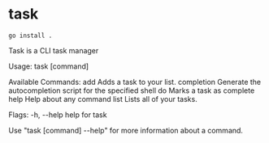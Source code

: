 # task

```
go install .
```
Task is a CLI task manager

Usage:
  task [command]

Available Commands:
add         Adds a task to your list.
completion  Generate the autocompletion script for the specified shell
do          Marks a task as complete
help        Help about any command
list        Lists all of your tasks.

Flags:
-h, --help   help for task

Use "task [command] --help" for more information about a command.
